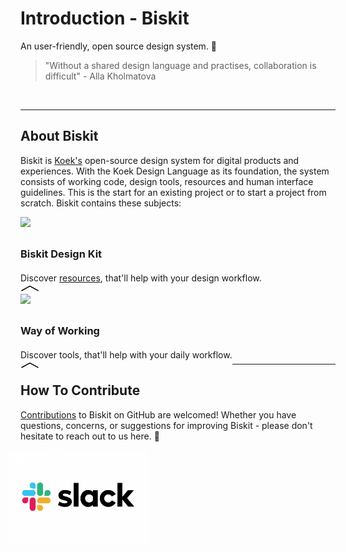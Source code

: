 <!-- Hotjar Tracking Code for https://ruud.koek.link/biskit/docs/#/ -->
<script>
    (function(h,o,t,j,a,r){
        h.hj=h.hj||function(){(h.hj.q=h.hj.q||[]).push(arguments)};
        h._hjSettings={hjid:1623350,hjsv:6};
        a=o.getElementsByTagName('head')[0];
        r=o.createElement('script');r.async=1;
        r.src=t+h._hjSettings.hjid+j+h._hjSettings.hjsv;
        a.appendChild(r);
    })(window,document,'https://static.hotjar.com/c/hotjar-','.js?sv=');
</script>
<br><br>

# Introduction - Biskit
An user-friendly, open source design system. :cookie: 
<br>

> "Without a shared design language and practises, collaboration is difficult" - Alla Kholmatova
<br>

 ***


## About Biskit
Biskit is [Koek's](https://www.koek.nl) open-source design system for digital products and experiences. With
 the Koek Design Language as its foundation, the system consists of working code, design tools, resources and human
  interface guidelines. This is the start for an existing project or to start a project from scratch. Biskit contains
   these subjects:
<br>


<html>
<div class="card" onclick="this.classList.toggle('expanded')" style="float: left;">
  <img class="label" src="https://upload.wikimedia.org/wikipedia/commons/thumb/5/59/Sketch_Logo.svg/394px-Sketch_Logo
  .svg.png" xmlns="http://www.w3.org/2000/svg" viewBox="0 0 100 100" height="80"><div class
  ="text1">
  <h3 class="title" style="margin-top: 30px;">Biskit Design Kit</h3>
  <div class="text-content">
  
   <div class="body-text" style="margin-top: 20px;">
Discover <a href="https://ruud.koek.link/biskit/docs/#/designers">resources</a>, that'll help with your design workflow.</div>
    </div>
  </div>
  <svg class="chevron" xmlns="http://www.w3.org/2000/svg" viewBox="0 0 100 35" width="30"><path d="M5 30L50 5l45 25" fill="none" stroke="#000" stroke-width="5"/></svg>
</div>

<div class="card" onclick="this.classList.toggle('expanded')" style="float: left;">
  <img class="label" src="https://koek.ruudslagers.nl/wp-content/uploads/2019/11/koek-logo.png" xmlns="http://www.w3.org/2000/svg" 
  viewBox="0 0 100 100" width="80"><div class
  ="text1">
  <h3 class="title" style="margin-top: 30px;">Way of Working</h3>
  <div class="text-content">
  
   <div class="body-text" style="margin-top: 20px;">Discover tools, that'll help with your daily workflow.</div>
    </div>
  </div>
  <svg class="chevron" xmlns="http://www.w3.org/2000/svg" viewBox="0 0 100 35" width="30"><path d="M5 30L50 5l45 25" fill="none" stroke="#000" stroke-width="5"/></svg>
</div>



</html>


<br><br><br><br><br><br><br><br><br><br><br><br><br>

 ***

## How To Contribute
[Contributions](contribute.md) to Biskit on GitHub are welcomed! Whether you have questions, concerns, or suggestions for
 improving
 Biskit - please don't hesitate to reach out to us here. :speech_balloon:
 

 <a href="slack://open?team=CPX5QD407">
 <img src="_images/slack-logo_2019.png"
      alt="Markdown Monster icon"
      style="float: left; margin-left: -20px;" height="150px;"  />
  </a>
